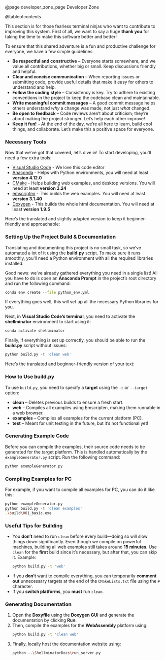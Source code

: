 @page developer_zone_page Developer Zone

@tableofcontents

This section is for those fearless terminal ninjas who want to contribute to improving this system. First of all, we want to say a huge **thank you** for taking the time to make this software better and better!

To ensure that this shared adventure is a fun and productive challenge for everyone, we have a few simple guidelines:  

- **Be respectful and constructive** – Everyone starts somewhere, and we value all contributions, whether big or small. Keep discussions friendly and helpful.  
- **Clear and concise communication** – When reporting issues or submitting code, provide useful details that make it easy for others to understand and help.  
- **Follow the coding style** – Consistency is key. Try to adhere to existing conventions in the project to keep the codebase clean and maintainable.  
- **Write meaningful commit messages** – A good commit message helps others understand *why* a change was made, not just *what* changed.  
- **Be open to feedback** – Code reviews aren’t about criticism; they’re about making the project stronger. Let’s help each other improve!  
- **Keep it fun!** – At the end of the day, we’re all here to learn, build cool things, and collaborate. Let’s make this a positive space for everyone.  

### Necessary Tools

Now that we’ve got that covered, let’s dive in! To start developing, you’ll need a few extra tools:  
- [Visual Studio Code](https://code.visualstudio.com/) - We love this code editor
- [Anaconda](https://www.anaconda.com/download) - Helps with Python environments, you will need at least __version 4.12.0__
- [CMake](https://cmake.org/) - Helps building web examples, and desktop versions. You will need at least __version 3.24__
- [emscripten](https://emscripten.org/) - This builds the web examples. You will need at least __version 3.1.40__
- [Doxygen](https://www.doxygen.nl/) - This builds the whole html documentation. You will need at least __version 1.9.5__


Here’s the translated and slightly adapted version to keep it beginner-friendly and approachable:  

### Setting Up the Project Build & Documentation  

Translating and documenting this project is no small task, so we’ve automated a lot of it using the **build.py** script. To make sure it runs smoothly, you'll need a Python environment with all the required libraries installed.  

Good news: we’ve already gathered everything you need in a single list! All you have to do is open an **Anaconda Prompt** in the project’s root directory and run the following command:  

```sh
conda env create --file python_env.yml
```  

If everything goes well, this will set up all the necessary Python libraries for you.  

Next, in **Visual Studio Code’s terminal**, you need to activate the **shellminator** environment to start using it:  

```sh
conda activate shellminator
```  

Finally, if everything is set up correctly, you should be able to run the **build.py** script without issues:  

```sh
python build.py -t 'clean web'
```  

Here’s the translated and beginner-friendly version of your text:  

### How to Use build.py

To use `build.py`, you need to specify a **target** using the `-t` or `--target` option:  

- **clean** – Deletes previous builds to ensure a fresh start.  
- **web** – Compiles all examples using Emscripten, making them runnable in a web browser.  
- **examples** – Compiles all examples for the current platform (PC).  
- **test** – Meant for unit testing in the future, but it’s not functional yet!  

### Generating Example Code  

Before you can compile the examples, their source code needs to be generated for the target platform. This is handled automatically by the `exampleGenerator.py` script. Run the following command:  

```sh
python exampleGenerator.py
```  

### Compiling Examples for PC  

For example, if you want to compile all examples for PC, you can do it like this:  

```sh
python exampleGenerator.py
python build.py -t 'clean examples'
.\build\001_basic.exe
```  

### Useful Tips for Building  

- You **don’t** need to run `clean` before every build—doing so will slow things down significantly. Even though we compile on powerful machines, building all web examples still takes around **15 minutes**. Use `clean` for the **first** build since it’s necessary, but after that, you can skip it. Example:  
  ```sh
  python build.py -t 'web'
  ```  
- If you **don’t** want to compile everything, you can temporarily **comment out** unnecessary targets at the end of the `CMakeLists.txt` file using the `#` character.  
- If you **switch platforms**, you **must** run `clean`.  

### Generating Documentation  

1. Open the **Doxyfile** using the **Doxygen GUI** and generate the documentation by clicking **Run**.  
2. Then, compile the examples for the **WebAssembly** platform using:  
   ```sh
   python build.py -t 'clean web'
   ```  
3. Finally, locally host the documentation website using:  
   ```sh
   python ..\ShellminatorDocs\run_server.py
   ```